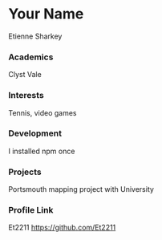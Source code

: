# Your Name
Etienne Sharkey

### Academics
 
 Clyst Vale 

### Interests

Tennis, video games

### Development

I installed npm once

### Projects

Portsmouth mapping project with University 

### Profile Link
Et2211
https://github.com/Et2211